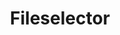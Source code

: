 ---
layout: component.njk
tags: 
    - legacy_components_it
key: fileselector-legacy_it
title: Fileselector
parent: legacy_components_it
image: legacy/overview/fileselector.webp
keywords: 
order: 100
availablelanguages: 
    - de
    - en
---